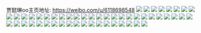 贾懿琳oo主页地址: https://weibo.com/u/6118698548 
![](https://wx4.sinaimg.cn/mw2000/006G5r0gly1h8tz0naty9j30u01400ye.jpg) 
![](https://wx4.sinaimg.cn/mw2000/006G5r0gly1h8tz0mp2nwj30u014079y.jpg) 
![](https://wx4.sinaimg.cn/mw2000/006G5r0gly1h8tz0nx8wqj30u0140jwl.jpg) 
![](https://wx4.sinaimg.cn/mw2000/006G5r0gly1h8tz0oh9v8j30u013otdb.jpg) 
![](https://wx4.sinaimg.cn/mw2000/006G5r0gly1h8on46d07hj31s035s4qq.jpg) 
![](https://wx4.sinaimg.cn/mw2000/006G5r0gly1h8on478jmsj32c0340kjl.jpg) 
![](https://wx4.sinaimg.cn/mw2000/006G5r0gly1h8on4838vwj32c033znpd.jpg) 
![](https://wx4.sinaimg.cn/mw2000/006G5r0gly1h8on44qgbhj32c03407wk.jpg) 
![](https://wx4.sinaimg.cn/mw2000/006G5r0gly1h8on48zrlej32c0340u0x.jpg) 
![](https://wx4.sinaimg.cn/mw2000/006G5r0gly1h8on4gnge9j32dc35snph.jpg) 
![](https://wx4.sinaimg.cn/mw2000/006G5r0gly1h4v29uzem0j323i31l7wi.jpg) 
![](https://wx4.sinaimg.cn/mw2000/006G5r0gly1h4v29pota2j323u35se83.jpg) 
![](https://wx4.sinaimg.cn/mw2000/006G5r0gly1h4v29mvqw1j323u35sx6p.jpg) 
![](https://wx4.sinaimg.cn/mw2000/006G5r0gly1h4v29rrc9mj31vb30jb2a.jpg) 
![](https://wx4.sinaimg.cn/mw2000/006G5r0gly1h4v29qfuwgj323u35s7tt.jpg) 
![](https://wx4.sinaimg.cn/mw2000/006G5r0gly1h4v29wv7qgj323u35shdw.jpg) 
![](https://wx4.sinaimg.cn/mw2000/006G5r0gly1h4j3n84uw9j3283301hdt.jpg) 
![](https://wx4.sinaimg.cn/mw2000/006G5r0ggy1h3yef09g67j30u0140ti6.jpg) 
![](https://wx4.sinaimg.cn/mw2000/006G5r0ggy1h3yef40qlzj30u014010e.jpg) 
![](https://wx4.sinaimg.cn/mw2000/006G5r0ggy1h3yefafq5qj30sg28lh8z.jpg) 
![](https://wx4.sinaimg.cn/mw2000/006G5r0ggy1h3yef8c03aj30u0140wp7.jpg) 
![](https://wx4.sinaimg.cn/mw2000/006G5r0ggy1h3yefbz4uxj30u01hcn85.jpg) 
![](https://wx4.sinaimg.cn/mw2000/006G5r0ggy1h3yef6nbh9j30u0140gz6.jpg) 
![](https://wx4.sinaimg.cn/mw2000/006G5r0ggy1h3yeeyfnhuj30u0140k15.jpg) 
![](https://wx4.sinaimg.cn/mw2000/006G5r0ggy1h3yefdll3wj30u01400z4.jpg) 
![](https://wx4.sinaimg.cn/mw2000/006G5r0ggy1h3yef2ks77j30u0140n8e.jpg) 
![](https://wx4.sinaimg.cn/mw2000/006G5r0gly1h3si75ykd7j32c0340x6q.jpg) 
![](https://wx4.sinaimg.cn/mw2000/006G5r0gly1h3si77sqr2j32c0340x6q.jpg) 
![](https://wx4.sinaimg.cn/mw2000/006G5r0gly1h3si79g2baj32c0340u0y.jpg) 
![](https://wx4.sinaimg.cn/mw2000/006G5r0gly1h3si74iif3j326a33znpe.jpg) 
![](https://wx4.sinaimg.cn/mw2000/006G5r0gly1h2u553s98sj32dc35se83.jpg) 
![](https://wx4.sinaimg.cn/mw2000/006G5r0gly1h2u558icixj32dc35s7wk.jpg) 
![](https://wx4.sinaimg.cn/mw2000/006G5r0gly1h2u55dr5rqj32dc35s4qu.jpg) 
![](https://wx4.sinaimg.cn/mw2000/006G5r0gly1h2u54zteqrj31p42mtqv5.jpg) 
![](https://wx4.sinaimg.cn/mw2000/006G5r0gly1h2u55f53c0j32dc1kwu0x.jpg) 
![](https://wx4.sinaimg.cn/mw2000/006G5r0gly1h2u55gdgatj32tj23uhdu.jpg) 
![](https://wx4.sinaimg.cn/mw2000/006G5r0gly1h2u55ive8xj32dc35sx6r.jpg) 
![](https://wx4.sinaimg.cn/mw2000/006G5r0gly1h2u55jnoexj30yi0n0k6v.jpg) 
![](https://wx4.sinaimg.cn/mw2000/006G5r0gly1h2u55kavrpj30xy1exb29.jpg) 
![](https://wx4.sinaimg.cn/mw2000/006G5r0gly1h28u4oin0qj30r414oaun.jpg) 
![](https://wx4.sinaimg.cn/mw2000/006G5r0gly1h28u4pchefj30vf15xkdo.jpg) 
![](https://wx4.sinaimg.cn/mw2000/006G5r0gly1h28u4qc6iuj30yi1ja1g2.jpg) 
![](https://wx4.sinaimg.cn/mw2000/006G5r0gly1h28u4plv9lj30n00xq44h.jpg) 
![](https://wx4.sinaimg.cn/mw2000/006G5r0gly1h26zta7msyj31900u0139.jpg) 
![](https://wx4.sinaimg.cn/mw2000/006G5r0gly1h26ztapdw0j30u00xnwh2.jpg) 
![](https://wx4.sinaimg.cn/mw2000/006G5r0gly1h26ztc4t5oj30u01917bl.jpg) 
![](https://wx4.sinaimg.cn/mw2000/006G5r0gly1h1uddr8q9pj30yh1h31kx.jpg) 
![](https://wx4.sinaimg.cn/mw2000/006G5r0gly1h1uddq22ysj30sg0sgtix.jpg) 
![](https://wx4.sinaimg.cn/mw2000/006G5r0gly1h1udds1lt2j30wn18rqec.jpg) 
![](https://wx4.sinaimg.cn/mw2000/006G5r0gly1h1uddu67l3j31kw2dcb2b.jpg) 
![](https://wx4.sinaimg.cn/mw2000/006G5r0gly1h1uddv4byzj32312mgx6p.jpg) 
![](https://wx4.sinaimg.cn/mw2000/006G5r0gly1h1uddrp8noj30yi1fnwzk.jpg) 
